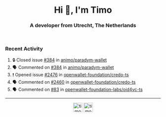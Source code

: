 <h1 align="center">Hi 👋, I'm Timo</h1>
<h3 align="center">A developer from Utrecht, The Netherlands</h3>
<br/>
<!-- https://github.com/rahuldkjain/github-profile-readme-generator --!>

<!--  <p align="left"><img src="https://github-readme-stats.vercel.app/api?username=timoglastra&show_icons=true&count_private=true&" alt="timoglastra" /></p> --!>

<!--
Github language stats
<p align="left"><img src="https://github-readme-stats.vercel.app/api/top-langs/?username=timoglastra&layout=compact" alt="timoglastra" /><p>
-->

<!-- Codestats language stats -->
<!-- <p align="left"><img src="https://codestats-readme.vercel.app/api/top-langs/?username=timoglastra&layout=compact&language_count=12" alt="timoglastra" /><p>    --!>
  
<h3>Recent Activity</h3>

<!--START_SECTION:activity-->
1. 🔒 Closed issue [#384](https://github.com/animo/paradym-wallet/issues/384) in [animo/paradym-wallet](https://github.com/animo/paradym-wallet)
2. 🗣 Commented on [#384](https://github.com/animo/paradym-wallet/issues/384#issuecomment-3472358596) in [animo/paradym-wallet](https://github.com/animo/paradym-wallet)
3. ❗ Opened issue [#2476](https://github.com/openwallet-foundation/credo-ts/issues/2476) in [openwallet-foundation/credo-ts](https://github.com/openwallet-foundation/credo-ts)
4. 🗣 Commented on [#2460](https://github.com/openwallet-foundation/credo-ts/issues/2460#issuecomment-3472239945) in [openwallet-foundation/credo-ts](https://github.com/openwallet-foundation/credo-ts)
5. 🗣 Commented on [#83](https://github.com/openwallet-foundation-labs/oid4vc-ts/pull/83#issuecomment-3471892941) in [openwallet-foundation-labs/oid4vc-ts](https://github.com/openwallet-foundation-labs/oid4vc-ts)
<!--END_SECTION:activity-->

---

<p align="center">
<a href="https://twitter.com/timoglastra" target="blank"><img align="center" src="https://cdn.jsdelivr.net/npm/simple-icons@3.0.1/icons/twitter.svg" alt="timoglastra" height="30" width="30" /></a>
<a href="https://linkedin.com/in/timoglastra" target="blank"><img align="center" src="https://cdn.jsdelivr.net/npm/simple-icons@3.0.1/icons/linkedin.svg" alt="timoglastra" height="30" width="30" /></a>
</p>



